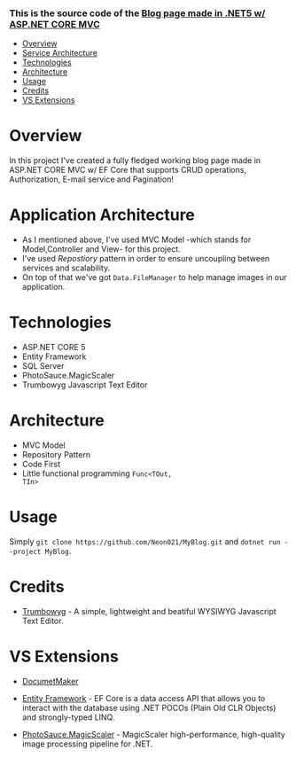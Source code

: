 ### This is the source code of the [Blog page made in .NET5 w/ ASP.NET CORE MVC](https://github.com/Neon021/MyBlog)

</div>

- [Overview](#overview)
- [Service Architecture](#service-architecture)
- [Technologies](#technologies)
- [Architecture](#architecture)
- [Usage](#usage)
- [Credits](#credits)
- [VS Extensions](#vscode-extensions)


# Overview

<p>In this project I've created a fully fledged working blog page made in ASP.NET CORE MVC w/ EF Core that supports CRUD operations, Authorization, E-mail service and Pagination!</p>

# Application Architecture
- As I mentioned above, I've used MVC Model -which stands for Model,Controller and View- for this project.
- I've used *Repostiory* pattern in order to ensure uncoupling between services and scalability.
- On top of that we've got <code>Data.FileManager</code> to help manage images in our application.

# Technologies
- ASP.NET CORE 5
- Entity Framework
- SQL Server
- PhotoSauce.MagicScaler
- Trumbowyg Javascript Text Editor

# Architecture
- MVC Model
- Repository Pattern
- Code First 
- Little functional programming <code>Func<TOut, TIn></code>

# Usage

Simply `git clone https://github.com/Neon021/MyBlog.git` and `dotnet run --project MyBlog`.

# Credits

- [Trumbowyg](https://github.com/Alex-D/Trumbowyg) - A simple, lightweight and beatiful WYSIWYG Javascript Text Editor.

# VS Extensions
- [DocumetMaker](https://github.com/PaoloCattaneo92/DocumentMaker)

- [Entity Framework](https://github.com/dotnet/ef6) - EF Core is a data access API that allows you to interact with the database using .NET POCOs (Plain Old CLR Objects) and strongly-typed LINQ.

- [PhotoSauce.MagicScaler](https://github.com/saucecontrol/PhotoSauce) - MagicScaler high-performance, high-quality image processing pipeline for .NET.
